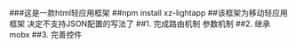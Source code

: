 ###这是一款html轻应用框架
##npm install xz-lightapp
##该框架为移动轻应用框架 决定不支持JSON配置的写法了
##1. 完成路由机制 参数机制
##2. 继承mobx
##3. 完善控件